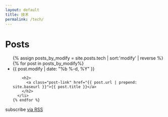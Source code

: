 ```yaml
---
layout: default
title: 技术
permalink: /tech/
---
```


<div class="home">

  <h1 class="page-heading">Posts</h1>

  <ul class="post-list">
  {% assign posts_by_modify = site.posts.tech | sort:'modify' | reverse %}
    {% for post in posts_by_modify%}
      <li>
        <span class="post-meta">{{ post.modify | date: "%b %-d, %Y" }}</span>

        <h2>
          <a class="post-link" href="{{ post.url | prepend: site.baseurl }}">{{ post.title }}</a>
        </h2>
      </li>
    {% endfor %}
  </ul>

  <p class="rss-subscribe">subscribe <a href="{{ "/feed.xml" | prepend: site.baseurl }}">via RSS</a></p>

</div>
